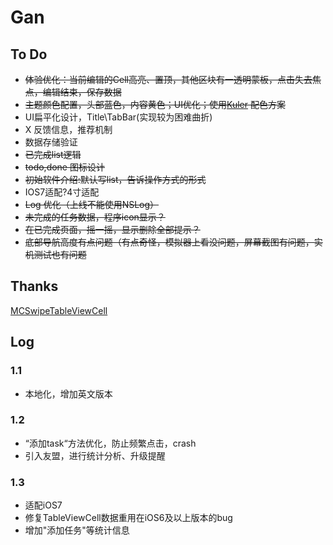 # Gan

## To Do
* ~~体验优化：当前编辑的Cell高亮、置顶，其他区块有一透明蒙板，点击失去焦点，编辑结束，保存数据~~
* ~~主题颜色配置，头部蓝色，内容黄色；UI优化；使用[Kuler](https://kuler.adobe.com/Pear-Lemon-Fizz-color-theme-1833017/edit/?copy=true) 配色方案~~
* UI扁平化设计，Title\TabBar(实现较为困难曲折)
* X 反馈信息，推荐机制
* 数据存储验证
* ~~已完成list逻辑~~
* ~~todo,done 图标设计~~
* ~~初始软件介绍:默认写list，告诉操作方式的形式~~
* IOS7适配?4寸适配
* ~~Log 优化（上线不能使用NSLog）~~
* ~~未完成的任务数据，程序icon显示？~~
* ~~在已完成页面，摇一摇，显示删除全部提示？~~
* ~~底部导航高度有点问题（有点奇怪，模拟器上看没问题，屏幕截图有问题，实机测试也有问题~~

## Thanks
[MCSwipeTableViewCell](https://github.com/alikaragoz/MCSwipeTableViewCell) 


## Log

### 1.1
* 本地化，增加英文版本

### 1.2
* “添加task“方法优化，防止频繁点击，crash
* 引入友盟，进行统计分析、升级提醒

### 1.3
* 适配iOS7
* 修复TableViewCell数据重用在iOS6及以上版本的bug
* 增加"添加任务"等统计信息